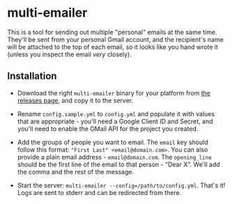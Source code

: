 # multi-emailer

This is a tool for sending out multiple "personal" emails at the same time.
They'll be sent from your personal Gmail account, and the recipient's name will
be attached to the top of each email, so it looks like you hand wrote it (unless
you inspect the email *very* closely).

## Installation

- Download the right `multi-emailer` binary for your platform from [the releases
page][releases], and copy it to the server.

- Rename `config.sample.yml` to `config.yml` and populate it with values that are
appropriate - you'll need a Google Client ID and Secret, and you'll need to
enable the GMail API for the project you created.

- Add the groups of people you want to email. The `email` key should follow this
format: `"First Last" <email@domain.com>`. You can also provide a plain email
address - `email@domain.com`. The `opening_line` should be the first line of
the email to that person - "Dear X". We'll add the comma and the rest of the
message.

- Start the server: `multi-emailer --config=/path/to/config.yml`. That's it!
Logs are sent to stderr and can be redirected from there.

[releases]: https://github.com/kevinburke/multi-emailer/releases
